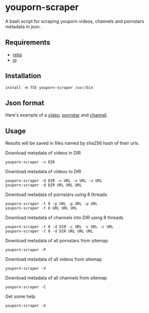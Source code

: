 # youporn-scraper

A bash script for scraping youporn videos, channels and pornstars metadata in json.

## Requirements

 - [reliq](https://github.com/TUVIMEN/reliq)
 - [jq](https://github.com/stedolan/jq)

## Installation

    install -m 755 youporn-scraper /usr/bin

## Json format

Here's example of a [video](video-example.json), [pornstar](pornstar-example.json) and [channel](channel-example.json).

## Usage

Results will be saved in files named by sha256 hash of their urls.

Download metadata of videos in DIR

    youporn-scraper -v DIR

Download metadata of videos to DIR

    youporn-scraper -d DIR -v URL -v URL -v URL
    youporn-scraper -d DIR URL URL URL

Download metadata of pornstars using 8 threads

    youporn-scraper -t 8 -p URL -p URL -p URL
    youporn-scraper -t 8 URL URL URL

Download metadata of channels into DIR using 8 threads

    youporn-scraper -t 8 -d DIR -c URL -c URL -c URL
    youporn-scraper -t 8 -d DIR URL URL URL

Download metadata of all pornstars from sitemap

    youporn-scraper -P

Download metadata of all videos from sitemap

    youporn-scraper -V

Download metadata of all channels from sitemap

    youporn-scraper -C

Get some help

    youporn-scraper -h
